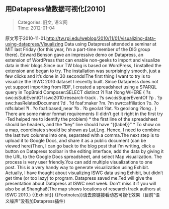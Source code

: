 用Datapress做数据可视化[2010]
---
    
> Categories: 旧文, 语义网  
> Time: 2012-01-04
    
原文写于2010-11-01.http://tw.rpi.edu/weblog/2010/11/01/visualizing-data-using-datapress/Visualizing Data using DatapressI attended a seminar at MIT last Friday (for this year, I’m a part-time member of the DIG group there). Edward Benson gave an impressive demo on Datapress, an extension of WordPress that can enable non-geeks to import and visualize data in their blogs.Since our TW blog is based on WordPress, I installed the extension and began to try. The installation was surprisingly smooth, just a few clicks and it’s done in 30 seconds!The first thing I want to try is to visualize the ISWC 2010 dataset I recently built. Since Datapress does not yet support importing from RDF, I created a spreadsheet using a SPARQL query in TopBraid Composer:SELECT distinct ?l ?lat ?long WHERE { ?s swc:isSubEventOf iswc2010:research-track . ?s swc:isSuperEventOf ?p . ?p swc:hasRelatedDocument ?d . ?d foaf:maker ?m. ?m swrc:affiliation ?o. ?o rdfs:label ?l . ?o foaf:based_near ?b . ?b geo:lat ?lat. ?b geo:long ?long . }     There are some minor format requirements (I didn’t get it right in the first try -Ted helped me to identify the problem) * the first line of the spreadsheet should be headers, and the “key” line should have “{{label}}” * To show on a map, coordinates should be shown as Lat,Lng. Hence, I need to combine the last two columns into one, separated with a comma.The next step is to upload it to Google Docs, and share it as a public document (can be viewed here)Then, I can go back to the blog post that I’m writing, click a button on Datapress toolbar in the editing interface, add the data by giving it the URL to the Google Docs spreadsheet, and select Map visualization. The process is very user friendly.You can add multiple visualizations to one post. This is a very handy way to generate visualization using Exhibit. Actually, I have thought about visualizing ISWC data using Exhibit, but didn’t get time (or too lazy) to program. Datapress saved me.Ted will give the presentation about Datapress at ISWC next week. Don’t miss it if you will also be at Shanghai!(The map shows locations of research track authors at ISWC 2010.) {{Exhibit}} {{Footnotes}}请去原链接看动态可视化效果（目前“语义噪声”没有加Datapress插件）     
    
